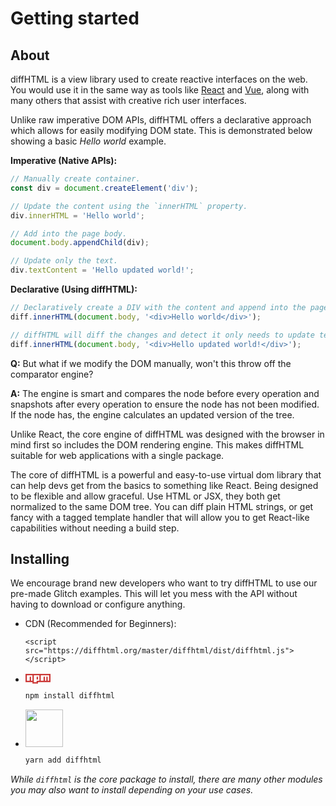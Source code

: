 # Getting started

## About

diffHTML is a view library used to create reactive interfaces on the web. You
would use it in the same way as tools like [React](https://reactjs.org/) and
[Vue](https://vuejs.org/), along with many others that assist with creative
rich user interfaces.

Unlike raw imperative DOM APIs, diffHTML offers a declarative approach which
allows for easily modifying DOM state. This is demonstrated below showing a
basic _Hello world_ example.

**Imperative (Native APIs):**

``` javascript
// Manually create container.
const div = document.createElement('div');

// Update the content using the `innerHTML` property.
div.innerHTML = 'Hello world';

// Add into the page body.
document.body.appendChild(div);

// Update only the text.
div.textContent = 'Hello updated world!';
```

**Declarative (Using diffHTML):**

``` javascript
// Declaratively create a DIV with the content and append into the page body.
diff.innerHTML(document.body, '<div>Hello world</div>');

// diffHTML will diff the changes and detect it only needs to update text.
diff.innerHTML(document.body, '<div>Hello updated world!</div>');
```

**Q:** But what if we modify the DOM manually, won't this throw off the
comparator engine?

**A:** The engine is smart and compares the node before every operation and
snapshots after every operation to ensure the node has not been modified. If the
node has, the engine calculates an updated version of the tree.


Unlike React, the core engine of diffHTML was designed with the browser in mind
first so includes the DOM rendering engine. This makes diffHTML suitable for
web applications with a single package.

The core of diffHTML is a powerful and easy-to-use virtual dom library that can
help devs get from the basics to something like React. Being designed to be
flexible and allow graceful. Use HTML or JSX, they both get normalized to the
same DOM tree. You can diff plain HTML strings, or get fancy with a tagged
template handler that will allow you to get React-like capabilities without
needing a build step.

## Installing

We encourage brand new developers who want to try diffHTML to use our pre-made
Glitch examples. This will let you mess with the API without having to download
or configure anything.

* CDN (Recommended for Beginners):

  ```
  <script src="https://diffhtml.org/master/diffhtml/dist/diffhtml.js"></script>
  ```

* <svg viewBox="0 0 18 7" width="40" style="position: relative; top: 2px;">
    <path fill="#CB3837" d="M0,0v6h5v1h4v-1h9v-6"></path>
    <path fill="#FFF" d="M1,1v4h2v-3h1v3h1v-4h1v5h2v-4h1v2h-1v1h2v-4h1v4h2v-3h1v3h1v-3h1v3h1v-4"></path>
  </svg>

  ``` sh
  npm install diffhtml
  ```

* <img width="60" src="images/yarn-logo.svg">

  ``` sh
  yarn add diffhtml
  ```

_While `diffhtml` is the core package to install, there are many other modules you may also want to install depending on your use cases._

